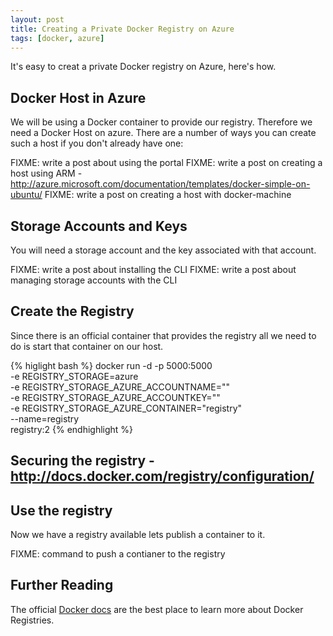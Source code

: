 ```yaml
---
layout: post
title: Creating a Private Docker Registry on Azure
tags: [docker, azure]
---
```


It's easy to creat a private Docker registry on Azure, here's how.

## Docker Host in Azure

We will be using a Docker container to provide our registry. Therefore
we need a Docker Host on azure. There are a number of ways you can
create such a host if you don't already have one:

FIXME: write a post about using the portal
FIXME: write a post on creating a host using ARM - http://azure.microsoft.com/documentation/templates/docker-simple-on-ubuntu/
FIXME: write a post on creating a host with docker-machine

## Storage Accounts and Keys

You will need a storage account and the key associated with that
account.

FIXME: write a post about installing the CLI
FIXME: write a post about managing storage accounts with the CLI

## Create the Registry

Since there is an official container that provides the registry all we
need to do is start that container on our host.

{% higlight bash %}
docker run -d -p 5000:5000 \
     -e REGISTRY_STORAGE=azure \
     -e REGISTRY_STORAGE_AZURE_ACCOUNTNAME="<storage-account>" \
     -e REGISTRY_STORAGE_AZURE_ACCOUNTKEY="<storage-key>" \
     -e REGISTRY_STORAGE_AZURE_CONTAINER="registry" \
     --name=registry \
     registry:2
{% endhighlight %}

## Securing the registry - http://docs.docker.com/registry/configuration/

## Use the registry

Now we have a registry available lets publish a container to it.

FIXME: command to push a contianer to the registry

## Further Reading

The official [Docker docs](http://docs.docker.com/registry/) are the
best place to learn more about Docker Registries.